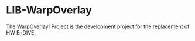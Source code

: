 LIB-WarpOverlay
===============

The WarpOverlay! Project is the development project for the replacement of HW EnDIVE.
